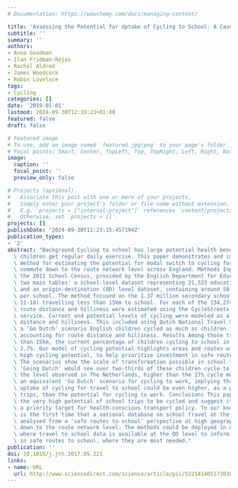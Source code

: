 ```yaml
---
# Documentation: https://wowchemy.com/docs/managing-content/

title: 'Assessing the Potential for Uptake of Cycling to School: A Case Study of England'
subtitle: ''
summary: ''
authors:
- Anna Goodman
- Ilan Fridman-Rojas
- Rachel Aldred
- James Woodcock
- Robin Lovelace
tags:
- Cycling
categories: []
date: '2019-01-01'
lastmod: 2024-09-30T12:19:23+01:00
featured: false
draft: false

# Featured image
# To use, add an image named `featured.jpg/png` to your page's folder.
# Focal points: Smart, Center, TopLeft, Top, TopRight, Left, Right, BottomLeft, Bottom, BottomRight.
image:
  caption: ''
  focal_point: ''
  preview_only: false

# Projects (optional).
#   Associate this post with one or more of your projects.
#   Simply enter your project's folder or file name without extension.
#   E.g. `projects = ["internal-project"]` references `content/project/deep-learning/index.md`.
#   Otherwise, set `projects = []`.
projects: []
publishDate: '2024-09-30T11:23:15.457194Z'
publication_types:
- '2'
abstract: "Background Cycling to school has large potential health benefits, ensuring\
  \ children get regular daily exercise. This paper demonstrates and implements a\
  \ method for estimating the potential for modal switch to cycling for the school\
  \ commute down to the route network level across England. Methods Input data from\
  \ the 2011 School Census, provided by the English Department for Education, comprised\
  \ two main tables: a school-level dataset representing 21,523 educational institutions\
  \ and an origin-destination (OD) level dataset, containing around 50 desire lines\
  \ per school. The method focused on the 1.37 million secondary school children (age\
  \ 11-18) travelling less than 15km to school. For each of the 134,274 OD pairs we\
  \ route distance and hilliness were estimated using the CycleStreets.net routing\
  \ service. Current and potential levels of cycling were modeled as a function of\
  \ distance and hilliness. This included using Dutch National Travel Survey to create\
  \ a 'Go Dutch' scenario English children cycled as much as children in the Netherlands,\
  \ accounting for route distance and hilliness. Results Among those travelling less\
  \ than 15km, the current percentage of children cycling to school in England is\
  \ 2.7%. Our model of cycling potential highlights areas and routes with particularly\
  \ high cycling potential, to help prioritize investment in safe routes to school.\
  \ The scenarios show the scale of transformation possible in school travel patterns:\
  \ 'Going Dutch' would see over two-thirds of these children cycle to school, approaching\
  \ the level observed in The Netherlands, higher than the 27% cycle mode share in\
  \ an equivalent 'Go Dutch' scenario for cycling to work, implying that the potential\
  \ uptake of cycling for travel to school could be even higher, as a percentage of\
  \ trips, than the potential for cycling to work. Conclusions This paper highlights\
  \ the very high potential of school trips to be cycled and suggest it should be\
  \ a priority target for health-conscious transport policy. To our knowledge, this\
  \ is the first time that a national database on school travel at the level has been\
  \ analysed from a 'safe routes to school' perspective at high geographical resolution,\
  \ down to the route network level. The methods could be deployed in other settings\
  \ where travel to school data is available at the OD level to inform investments\
  \ in safe routes to school, where they are most needed."
publication: ''
doi: 10.1016/j.jth.2017.05.221
links:
- name: URL
  url: http://www.sciencedirect.com/science/article/pii/S2214140517303808
---
```

